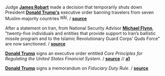 Judge **[James Robart](https://en.wikipedia.org/wiki/James_Robart)** made a decision that temporarily shuts down President
**[Donald Trump's](https://en.wikipedia.org/wiki/Donald_Trump)** executive order
banning travelers from seven Muslim-majority countries
<sup>[wiki](https://en.wikipedia.org/wiki/Lawsuits_against_the_immigration_policy_of_Donald_Trump#State_of_Washington_v._Trump)</sup>.
/ **[source](https://jkiro.files.wordpress.com/2017/02/tro-on-trump-travel-executive-order.pdf)**

After a statement on Iran, from National Security Advisor **[Michael
Flynn](https://en.wikipedia.org/wiki/Michael_T._Flynn)**, "twenty-five
individuals and entities that provide support to Iran’s ballistic missile
program and to the Islamic Revolutionary Guard Corps’ Quds Force" are now
sanctioned.
/ **[source](https://www.whitehouse.gov/the-press-office/2017/02/03/statement-national-security-advisor-michael-t-flynn-iran)**

**[Donald Trump](https://en.wikipedia.org/wiki/Donald_Trump)** signs an
executive order entitled _Core Principles for Regulating the United States
Financial System_.
/ **[source](https://www.whitehouse.gov/the-press-office/2017/02/03/presidential-executive-order-core-principles-regulating-united-states)**
// **[a1](https://www.theguardian.com/us-news/2017/feb/03/trump-dodd-frank-act-executive-order-financial-regulations)**

**[Donald Trump](https://en.wikipedia.org/wiki/Donald_Trump)** signs a
memorandum on _Fiduciary Duty Rule_.
/ **[source](https://www.whitehouse.gov/the-press-office/2017/02/03/presidential-memorandum-fiduciary-duty-rule)**
